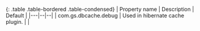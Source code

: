 
{: .table .table-bordered .table-condensed}
| Property name | Description | Default   |
|---|--|--|
|  com.gs.dbcache.debug  | Used in hibernate cache plugin. | |
